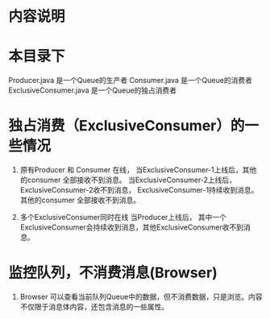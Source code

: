 # 内容说明

# 本目录下

Producer.java 是一个Queue的生产者
Consumer.java 是一个Queue的消费者
ExclusiveConsumer.java 是一个Queue的独占消费者

# 独占消费（ExclusiveConsumer）的一些情况
 
 1. 原有Producer 和 Consumer 在线，
    当ExclusiveConsumer-1上线后，其他的consumer 全部接收不到消息。
    当ExclusiveConsumer-2上线后，ExclusiveConsumer-2收不到消息， ExclusiveConsumer-1持续收到消息。其他的consumer 全部接收不到消息。
 
 2. 多个ExclusiveConsumer同时在线
    当Producer上线后， 其中一个ExclusiveConsumer会持续收到消息，其他ExclusiveConsumer收不到消息。

# 监控队列，不消费消息(Browser)

 1. Browser 可以查看当前队列Queue中的数据，但不消费数据，只是浏览。内容不仅限于消息体内容，还包含消息的一些属性。
 
 
 
